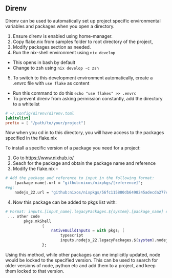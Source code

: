 ## Direnv

Direnv can be used to automatically set up project specific environmental variables and packages when you open a directory.

1. Ensure direnv is enabled using home-manager.
2. Copy flake.nix from samples folder to root directory of the project, 
3. Modify packages section as needed.
4. Run the nix-shell environment using ```nix develop```
- This opens in bash by default
- Change to zsh using ```nix develop -c zsh```
5. To switch to this development environment automatically, create a .envrc file with ```use flake``` as content
- Run this command to do this ```echo "use flakes" >> .envrc```
- To prevent direnv from asking permission constantly, add the directory to a whitelist
```toml
# ~/.config/direnv/direnv.toml
[whitelist]
prefix = [ "/path/to/your/project"]
```

Now when you cd in to this directory, you will have access to the packages specified in the flake.nix

To install a specific version of a package you need for a project:
1. Go to https://www.nixhub.io/
2. Seach for the package and obtain the package name and reference
3. Modify the flake.nix - 
```nix
# Add the package and reference to input in the following format:
    [package-name].url = "github:nixos/nixpkgs/[reference]";
#eg:
    nodejs_22.url = "github:nixos/nixpkgs/56fc115880db6498245adecda277ccdb33025bc2";   
```
4. Now this package can be added to pkgs list with:
```nix
# Format: inputs.[input_name].legacyPackages.${system}.[package_name] eg:
 ... other code
        pkgs.mkShell
                {
                    nativeBuildInputs = with pkgs; [
                        typescript
                        inputs.nodejs_22.legacyPackages.${system}.nodejs_22
                };
```
Using this method, while other packages can me implicitly updated, node would be locked to the specified version. 
This can be used to search for older versions of node, python etc and add them to a project, and keep them locked to that version. 